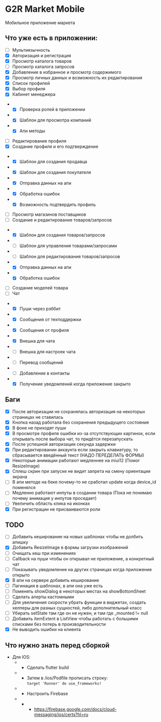 # G2R Market Mobile

Мобильное приложение маркета

## Что уже есть в приложении:

- [ ] Мультиязычность
- [x] Авторизация и регистрация
- [x] Просмотр каталога товаров
- [ ] Просмотр каталога запросов
- [x] Добавление в избранное и просмотр содержимого
- [x] Просмотр личных данных и возможность их редактирования
- [x] Список профилей
- [x] Выбор профиля
- [x] Кабинет менеджера
- - [x] Проверка ролей в приложении
- - [x] Шаблон для просмотра компаний
- - [x] Апи методы
- [ ] Редактирование профиля
- [x] Создание профиля и его подтверждение
- - [x] Шаблон для создания продавца
- - [x] Шаблон для создания покупателя
- - [x] Отправка данных на апи
- - [x] Обработка ошибок
- - [x] Возможность подтвердить профиль
- [ ] Просмотр магазинов поставщиков
- [ ] Создание и редактирование товаров/запросов
- - [x] Шаблон для создания товаров/запросов
- - [ ] Шаблон для управления товарами/запросами
- - [ ] Шаблон для редактирования товаров/запросов
- - [x] Отправка данных на апи
- - [x] Обработка ошибок
- [ ] Создание моделей товара
- [ ] Чат
- - [x] Пуши через рэббит
- - [x] Сообщения от техподдержки
- - [x] Сообщения от профиля
- - [x] Внешка для чата
- - [ ] Внешка для настроек чата
- - [ ] Перевод сообщений
- - [ ] Добавление в контакты
- - [x] Получение уведомлений когда приложение закрыто

## Баги

- [x] После авторизации не сохранялась авторизация на некоторых страницах не ставилась
- [x] Кнопка назад работала без сохранения предыдущего состояния
- [x] В фоне не приходят пуши
- [x] В просмотре профиля ошибки из-за отсутствующих картинок, если открывать после выбора чат, то придётся перезапускать
- [x] После успешной авторизации секунда задержки
- [x] При редактировании аккаунта если закрыть клавиатуру, то сбрасывается введённый текст (НАДО ПЕРЕДЕЛАТЬ ФОРМЫ)
- [x] Некоторые анимации работают медленнее на miui12 (Помог ResizeImage)
- [x] Сплеш скрин при запуске не видит запрета на смену ориентации экрана
- [ ] В апи методе на беке почему-то не сработал update когда device_id поменялся
- [ ] Медленно работают инпуты в создании товара (Пока не понимаю почему анимация у инпутов проседает)
- [ ] Увеличить область клика на иконках
- [x] При регистрации не присваиваются роли 

## TODO
- [ ] Добавить кеширование на новых шаблонах чтобы не долбить апишку
- [x] Добавить ResizeImage в формы загрузки изображений
- [ ] Очищать кеш при изменениях
- [ ] Callback на пуши чтобы он открывал не приложение, а конкретный чат
- [ ] Показывать уведомление на других страницах когда приложение открыто
- [x] В апи на сервере добавить кеширование
- [ ] Пагинация в шаблонах, в апи она уже есть
- [ ] Поменять showDialog в некоторых местах на showBottomSheet
- [ ] Сделать алерты кастомными
- [ ] Для увеличения скорости убрать функции в виджетах, создать хелперы для разных сущностей, либо дополнительный класс
- [ ] Убирать setState там где он не нужен, и там где _mounted != null
- [ ] Добавить itemExtent в ListView чтобы работать с большими списками без потерь в производительности
- [x] Не выводить ошибки на клиента

## Что нужно знать перед сборкой

 - Для IOS:
   - - Сделать flutter build
   - - Затем в /ios/Podfile прописать строку: <br>
    `target 'Runner' do use_frameworks!`
   - - Настроить Firebase
   - - - https://firebase.google.com/docs/cloud-messaging/ios/certs?hl=ru